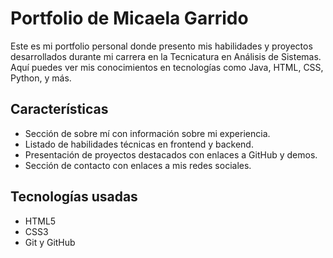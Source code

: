 # Portfolio de Micaela Garrido
Este es mi portfolio personal donde presento mis habilidades y proyectos desarrollados durante mi carrera en la Tecnicatura en Análisis de Sistemas. Aquí puedes ver mis conocimientos en tecnologías como Java, HTML, CSS, Python, y más.
## Características
- Sección de sobre mí con información sobre mi experiencia.
- Listado de habilidades técnicas en frontend y backend.
- Presentación de proyectos destacados con enlaces a GitHub y demos.
- Sección de contacto con enlaces a mis redes sociales.
## Tecnologías usadas
- HTML5
- CSS3
- Git y GitHub
